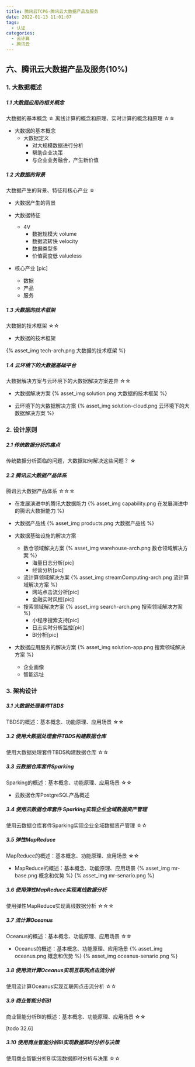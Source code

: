 ```yaml
---
title: 腾讯云TCP6-腾讯云大数据产品及服务
date: 2022-01-13 11:01:07
tags: 
  - 认证
categories:
  - 云计算
  - 腾讯云
---
```


<p></p>
<!-- more -->


## 六、腾讯云大数据产品及服务(10%)
### 1. 大数据概述
##### 1.1 大数据应用的相关概念
大数据的基本概念	☆
离线计算的概念和原理、实时计算的概念和原理	☆☆

+ 大数据的基本概念
  + 大数据定义
    - 对大规模数据进行分析
    - 帮助企业决策
    - 与企业业务融合，产生新价值

##### 1.2 大数据的背景
大数据产生的背景、特征和核心产业	☆

+ 大数据产生的背景

+ 大数据特征
  + 4V
    + 数据规模大 volume
    + 数据流转快 velocity
    + 数据类型多 
    + 价值密度低 valueless

+ 核心产业 [pic]
  + 数据
  + 产品
  + 服务

##### 1.3 大数据的技术框架
大数据的技术框架	☆☆

+ 大数据的技术框架

{% asset_img tech-arch.png 大数据的技术框架 %}

##### 1.4 云环境下的大数据基础平台
大数据解决方案与云环境下的大数据解决方案差异	☆☆

+ 大数据解决方案
{% asset_img  solution.png 大数据的技术框架 %}


+ 云环境下的大数据解决方案
{% asset_img  solution-cloud.png 云环境下的大数据解决方案 %}

### 2. 设计原则
##### 2.1 传统数据分析的痛点
传统数据分析面临的问题，大数据如何解决这些问题？	☆

##### 2.2 腾讯云大数据产品体系
腾讯云大数据产品体系	☆☆☆

+ 在发展演进中的腾讯大数据能力
{% asset_img capability.png 在发展演进中的腾讯大数据能力 %}

+ 大数据产品线
    {%  asset_img   products.png  大数据产品线 %}

+ 大数据基础设施的解决方案 
  + 数仓领域解决方案
     {%  asset_img   warehouse-arch.png 数仓领域解决方案 %}     
     + 海量日志分析[pic]
     + 经营分析[pic]
  + 流计算领域解决方案
    {%  asset_img   streamComputing-arch.png 流计算域解决方案 %} 
     + 网站点击流分析[pic]
     + 金融实时风控[pic]
  + 搜索领域解决方案
    {%  asset_img   search-arch.png 搜索领域解决方案 %}
     + 小程序搜索支持[pic]
     + 日志实时分析监控[pic]
     + BI分析[pic]

+ 大数据应用服务的解决方案
  {%  asset_img   solution-app.png 搜索领域解决方案 %}
  + 企业画像
  + 智能选址

### 3. 架构设计
##### 3.1 大数据处理套件TBDS
TBDS的概述：基本概念、功能原理、应用场景	☆☆

##### 3.2 使用大数据处理套件TBDS构建数据仓库
使用大数据处理套件TBDS构建数据仓库	☆☆

##### 3.3 云数据仓库套件Sparking
Sparking的概述：基本概念、功能原理、应用场景	☆☆

+ 云数据仓库PostgreSQL产品概述

##### 3.4 使用云数据仓库套件 Sparking实现企业全域数据资产管理
使用云数据仓库套件Sparking实现企业全域数据资产管理	☆☆

##### 3.5 弹性MapReduce
MapReduce的概述：基本概念、功能原理、应用场景	☆☆

+ MapReduce的概述：基本概念、功能原理、应用场景
  {%  asset_img   mr-base.png  概念和优势 %}
  {%  asset_img   mr-senario.png  %}

##### 3.6 使用弹性MapReduce实现离线数据分析
使用弹性MapReduce实现离线数据分析	☆☆☆

##### 3.7 流计算Oceanus
Oceanus的概述：基本概念、功能原理、应用场景	☆☆

+ Oceanus的概述：基本概念、功能原理、应用场景
  {%  asset_img   oceanus.png 概念和优势 %}
  {%  asset_img   oceanus-senario.png  %}
  
##### 3.8 使用流计算Oceanus实现互联网点击流分析
使用流计算Oceanus实现互联网点击流分析	☆☆

##### 3.9 商业智能分析BI
商业智能分析BI的概述：基本概念、功能原理、应用场景	☆☆

[todo 32.6]

##### 3.10 使用商业智能分析BI实现数据即时分析与决策
使用商业智能分析BI实现数据即时分析与决策	☆☆































